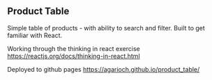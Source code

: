 ## Product Table
Simple table of products - with ability to search and filter. Built to get familiar with React.

Working through the thinking in react exercise https://reactjs.org/docs/thinking-in-react.html

Deployed to github pages https://agarioch.github.io/product_table/